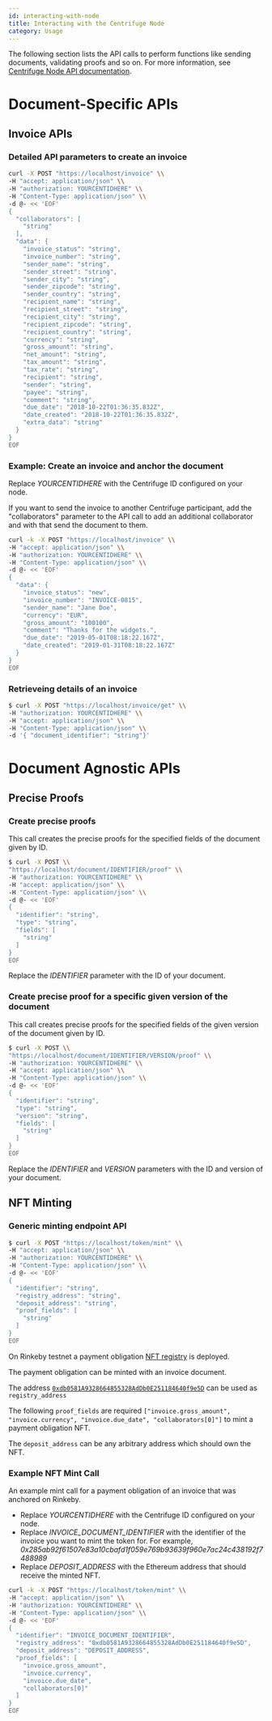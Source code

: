 ```yaml
---
id: interacting-with-node
title: Interacting with the Centrifuge Node
category: Usage
---
```


The following section lists the API calls to perform functions like sending documents, validating proofs and so on. For more information, see [Centrifuge Node API documentation](https://centrifuge-os-node-api-1.api-docs.io/0.0.3-alpha4/).

# Document-Specific APIs

## Invoice APIs

### Detailed API parameters to create an invoice

```bash
curl -X POST "https://localhost/invoice" \\
-H "accept: application/json" \\
-H "authorization: YOURCENTIDHERE" \\
-H "Content-Type: application/json" \\
-d @- << 'EOF'
{
  "collaborators": [
    "string"
  ],
  "data": {
    "invoice_status": "string",
    "invoice_number": "string",
    "sender_name": "string",
    "sender_street": "string",
    "sender_city": "string",
    "sender_zipcode": "string",
    "sender_country": "string",
    "recipient_name": "string",
    "recipient_street": "string", 
    "recipient_city": "string",
    "recipient_zipcode": "string",
    "recipient_country": "string",
    "currency": "string",
    "gross_amount": "string",
    "net_amount": "string", 
    "tax_amount": "string",
    "tax_rate": "string",
    "recipient": "string",
    "sender": "string",
    "payee": "string",
    "comment": "string",
    "due_date": "2018-10-22T01:36:35.832Z",
    "date_created": "2018-10-22T01:36:35.832Z",
    "extra_data": "string"
  }
}
EOF
```

### Example: Create an invoice and anchor the document

Replace _YOURCENTIDHERE_ with the Centrifuge ID configured on your node.

If you want to send the invoice to another Centrifuge participant, add the "collaborators" parameter to the API call to add an additional collaborator and with that send the document to them.

```bash
curl -k -X POST "https://localhost/invoice" \\
-H "accept: application/json" \\
-H "authorization: YOURCENTIDHERE" \\
-H "Content-Type: application/json" \\
-d @- << 'EOF'
{
  "data": {
    "invoice_status": "new",
    "invoice_number": "INVOICE-0815",
    "sender_name": "Jane Doe",
    "currency": "EUR",
    "gross_amount": "100100",
    "comment": "Thanks for the widgets.",
    "due_date": "2019-05-01T08:18:22.167Z",
    "date_created": "2019-01-31T08:18:22.167Z"
  }
}
EOF
```

### Retrieveing details of an invoice

```bash
$ curl -X POST "https://localhost/invoice/get" \\
-H "authorization: YOURCENTIDHERE" \\
-H "accept: application/json" \\
-H "Content-Type: application/json" \\
-d '{ "document_identifier": "string"}'
```

# Document Agnostic APIs

## Precise Proofs

### Create precise proofs

This call creates the precise proofs for the specified fields of the document given by ID.

```bash
$ curl -X POST \\
"https://localhost/document/IDENTIFIER/proof" \\
-H "authorization: YOURCENTIDHERE" \\
-H "accept: application/json" \\
-H "Content-Type: application/json" \\
-d @- << 'EOF'
{
  "identifier": "string",
  "type": "string",
  "fields": [
    "string"
  ]
}
EOF
```

Replace the _IDENTIFIER_ parameter with the ID of your document.

### Create precise proof for a specific given version of the document

This call creates precise proofs for the specified fields of the given version of the document given by ID.

```bash
$ curl -X POST \\
"https://localhost/document/IDENTIFIER/VERSION/proof" \\
-H "authorization: YOURCENTIDHERE" \\
-H "accept: application/json" \\
-H "Content-Type: application/json" \\
-d @- << 'EOF'
{
  "identifier": "string",
  "type": "string",
  "version": "string",
  "fields": [
    "string"
  ]
}
EOF
```

Replace the _IDENTIFIER_ and _VERSION_ parameters with the ID and version of your document.

## NFT Minting

### Generic minting endpoint API

```bash
$ curl -X POST "https://localhost/token/mint" \\
-H "accept: application/json" \\
-H "authorization: YOURCENTIDHERE" \\
-H "Content-Type: application/json" \\
-d @- << 'EOF'
{
  "identifier": "string",
  "registry_address": "string",
  "deposit_address": "string",
  "proof_fields": [
    "string"
  ]
}
EOF
```

On Rinkeby testnet a payment obligation  [NFT registry](https://rinkeby.etherscan.io/address/0xdb0581a9328664855328addb0e251184640f9e5d) is deployed.

The payment obligation can be minted with an invoice document. 

The address [`0xdb0581A9328664855328AdDb0E251184640f9e5D`](https://rinkeby.etherscan.io/address/0xdb0581a9328664855328addb0e251184640f9e5d) can be used as `registry_address`

The following `proof_fields` are required `["invoice.gross_amount", "invoice.currency", "invoice.due_date", "collaborators[0]"]`
to mint a payment obligation NFT.

The `deposit_address` can be any arbitrary address which should own the NFT. 

### Example NFT Mint Call

An example mint call for a payment obligation of an invoice that was anchored on Rinkeby.

* Replace _YOURCENTIDHERE_ with the Centrifuge ID configured on your node.
* Replace _INVOICE_DOCUMENT_IDENTIFIER_ with the identifier of the invoice you want to mint the token for. For example, _0x285ab92f61507e83a10cbafd1f059e769b93639f960e7ac24c438192f7488989_
* Replace _DEPOSIT_ADDRESS_ with the Ethereum address that should receive the minted NFT.

```bash
curl -k -X POST "https://localhost/token/mint" \\
-H "accept: application/json" \\
-H "authorization: YOURCENTIDHERE" \\
-H "Content-Type: application/json" \\
-d @- << 'EOF'
{
  "identifier": "INVOICE_DOCUMENT_IDENTIFIER",
  "registry_address": "0xdb0581A9328664855328AdDb0E251184640f9e5D",
  "deposit_address": "DEPOSIT_ADDRESS",
  "proof_fields": [
    "invoice.gross_amount",
    "invoice.currency",
    "invoice.due_date",
    "collaborators[0]"
  ]
}
EOF
```
